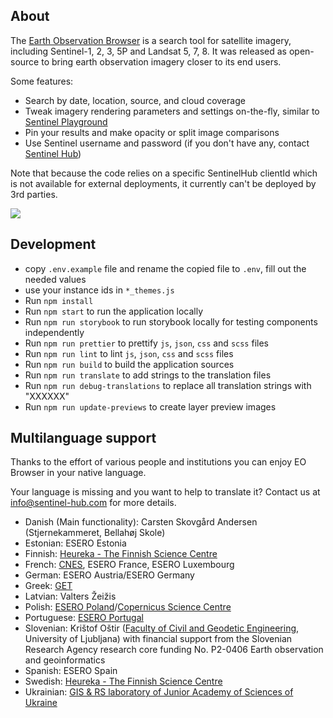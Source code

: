 ## About

The [Earth Observation Browser](https://apps.sentinel-hub.com/eo-browser/) is a search tool for satellite imagery, including Sentinel-1, 2, 3, 5P and Landsat 5, 7, 8. It was released as open-source to bring earth observation imagery closer to its end users.

Some features:

* Search by date, location, source, and cloud coverage
* Tweak imagery rendering parameters and settings on-the-fly, similar to [Sentinel Playground](http://apps.sentinel-hub.com/sentinel-playground/)
* Pin your results and make opacity or split image comparisons
* Use Sentinel username and password (if you don't have any, contact [Sentinel Hub](https://www.sentinel-hub.com/))

Note that because the code relies on a specific SentinelHub clientId which is not available for external deployments, it currently can't be deployed by 3rd parties.

<img src="eobrowser.jpg" />

## Development

* copy `.env.example` file and rename the copied file to `.env`, fill out the needed values
* use your instance ids in `*_themes.js`
* Run `npm install`
* Run `npm start` to run the application locally
* Run `npm run storybook` to run storybook locally for testing components independently
* Run `npm run prettier` to prettify `js`, `json`, `css` and `scss` files
* Run `npm run lint` to lint `js`, `json`, `css` and `scss` files
* Run `npm run build` to build the application sources
* Run `npm run translate` to add strings to the translation files
* Run `npm run debug-translations` to replace all translation strings with "XXXXXX"
* Run `npm run update-previews` to create layer preview images

## Multilanguage support

Thanks to the effort of various people and institutions you can enjoy EO Browser in your native language.

Your language is missing and you want to help to translate it? Contact us at info@sentinel-hub.com for more details.

- Danish (Main functionality): Carsten Skovgård Andersen (Stjernekammeret, Bellahøj Skole)
- Estonian: ESERO Estonia
- Finnish: [Heureka - The Finnish Science Centre](https://www.heureka.fi/about-heureka/?lang=en)
- French: [CNES](https://cnes.fr/en), ESERO France, ESERO Luxembourg
- German: ESERO Austria/ESERO Germany
- Greek: [GET](https://www.getmap.eu/?lang=en)
- Latvian: Valters Žeižis
- Polish: [ESERO Poland](https://esero.kopernik.org.pl/)/[Copernicus Science Centre](https://www.kopernik.org.pl/)
- Portuguese: [ESERO Portugal](https://www.esero.pt/)
- Slovenian: Krištof Oštir ([Faculty of Civil and Geodetic Engineering](https://www.en.fgg.uni-lj.si/), University of Ljubljana) with financial support from the Slovenian Research Agency research core funding No. P2-0406 Earth observation and geoinformatics
- Spanish: ESERO Spain
- Swedish: [Heureka - The Finnish Science Centre](https://www.heureka.fi/about-heureka/?lang=en)
- Ukrainian: [GIS & RS laboratory of Junior Academy of Sciences of Ukraine](https://man.gov.ua/en/)
